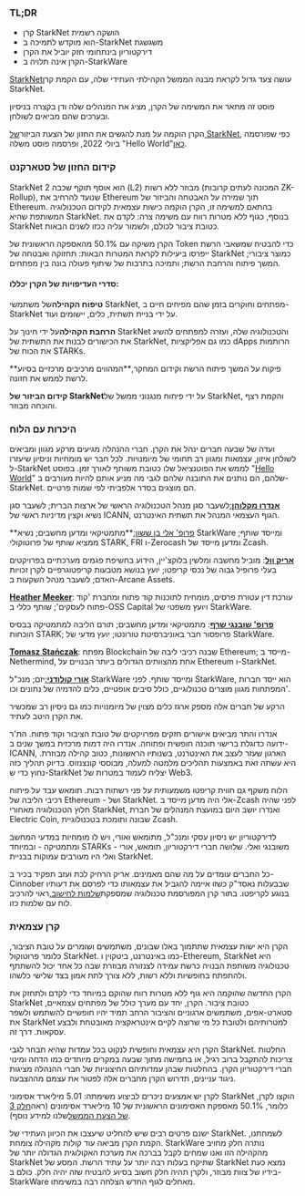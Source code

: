### TL;DR

* קרן StarkNet הושקה רשמית
* הוא מוקדש לתמיכה ב-StarkNet משגשגת
* דירקטוריון בינתחומי חזק יוביל את הקרן
* הקרן אינה תלויה ב-StarkWare

[StarkNet](https://starknet.io/)עושה צעד גדול לקראת מבנה הממשל הקהילתי העתידי שלה, עם הקמת קרן StarkNet.

פוסט זה מתאר את המשימה של הקרן, מציג את המנהלים שלה ודן בקצרה בניסיון ובערכים שהם מביאים לשולחן.

הקרן הוקמה על מנת להגשים את החזון של הצעת הביזור[של StarkNet](https://medium.com/starkware/part-1-starknet-sovereignty-a-decentralization-proposal-bca3e98a01ef), כפי שפורסמה ביולי 2022, ופרסמה פוסט משלה "Hello World"[כאן](https://medium.com/@StarkNet_Foundation/7bd55d5dbc59).

### קידום החזון של סטארקנט

StarkNet הוא אוסף תוקף שכבה 2 (L2) מבוזר ללא רשות (המכונה לעתים קרובות ZK-Rollup), שנועד להרחיב את Ethereum תוך שמירה על האבטחה והביזור של Ethereum. בהתאם למשימה זו, הקרן הוקמה כישות עצמאית לקידום הטכנולוגיה המשותפת שהיא StarkNet. בנוסף, כגוף ללא מטרות רווח עם משימה צרה: לקדם את StarkNet כטובת ציבור לכולם, ולשמור עליה ככזו לשנים הבאות.

הקרן משיקה עם 50.1% מהאספקה הראשונית של Token כדי להבטיח שמשאבי הרשת ייפרסו ביעילות לקראת המטרות הבאות: תחזוקה ואבטחה של StarkNet כמוצר ציבורי; המשך פיתוח והרחבת הרשת; ותמיכה בתרבות של שיתוף פעולה בונה בין מפתחים.

#### **סדרי העדיפויות של הקרן יכללו:**

**טיפוח הקהילה**של משתמשי StarkNet, מפתחים וחוקרים בזמן שהם מפיחים חיים ב-StarkNet על ידי בניית תשתית, כלים, יישומים ועוד.

**הרחבת הקהילה**על ידי חינוך על StarkNet והטכנולוגיה שלה, ועזרה למפתחים להשיג את הכישורים לבנות את התשתית של StarkNet, כמו גם אפליקציות dApps הרותמות את הכוח של STARKs.

**פיקוח על המשך פיתוח הרשת וקידום המחקר,**המהווים מרכיבים מרכזיים בסיוע לרשת לממש את חזונה.

**קידום הביזור של StarkNet**על ידי פיתוח מנגנוני ממשל של StarkNet, והקמת רצף והוכחה מבוזר.

### **היכרות עם הלוח**

ועדה של שבעה חברים ינהל את הקרן. חברי ההנהלה מגיעים מרקע מגוון ומביאים לשולחן איזון, עצמאות ומגוון רב תחומי של מיומנויות. לכל חבר יש מומחיות וניסיון שיעזרו ל-StarkNet לממש את הפוטנציאל שלו כטובת משותף לאורך זמן. בפוסט "[Hello World](https://medium.com/@StarkNet_Foundation/7bd55d5dbc59)" שלהם, הם נותנים את התובנה שלהם לגבי מה מניע אותם להיות מעורבים ב-StarkNet. הם מוצגים בסדר אלפביתי לפי שמות פרטיים.

[**אנדרו מקלוהן**:](https://andrew.mclaughl.in/about-me)לשעבר סגן מנהל הטכנולוגיה הראשי של ארצות הברית; לשעבר סגן נשיא וקצין מדיניות ראשי של ICANN, הגוף העצמאי המנהל את תשתית האינטרנט.

**[פרופ' אלי בן ששון:](https://starkware.co/media-kit/?founder=Eli#founders)**מתמטיקאי ומדען מחשבים; נשיא StarkWare ומייסד שותף; ממציא שותף של פרוטוקולי STARK, FRI ו-Zerocash ומדען מייסד של Zcash.

**[אריק וול](https://en.wikipedia.org/wiki/Eric_Wall_(researcher))**: מוביל מחשבה ומלשין בלוקצ'יין, הידוע בחשיפת פגמים מערכתיים בפרויקטים בעלי פרופיל גבוה של נכסי קריפטו; יועץ בנושא מטבעות קריפטוגרפיים לקרן זכויות האדם; לשעבר מנהל השקעות ב-Arcane Assets.

**[Heather Meeker](https://www.techlawpartners.com/heather)**: עורכת דין עטורת פרסים, מומחית לתוכנות קוד פתוח ומחברת 'קוד פתוח לעסקים'; שותף כללי ב-OSS Capital ויועץ משפטי של StarkWare.

**[פרופ' שובנגי שרף](https://www.math.toronto.edu/ssaraf/)**: מתמטיקאי ומדען מחשבים; תורם הליבה למתמטיקה בבסיס הוכחות STARK; פרופסור חבר באוניברסיטת טורונטו; יועץ מדעי של StarkWare.

**[Tomasz Stańczak](https://www.linkedin.com/in/tomaszkajetanstanczak/?originalSubdomain=uk)**: מפתח Blockchain שבנה רכיבי ליבה של Ethereum; מייסד ב-Nethermind, אחת מהצוותים הגדולים ביותר הבנויים על Ethereum ו-StarkNet.

[**אורי קולודני**:](https://starkware.co/media-kit/?founder=Uri#founders)יזם; מנכ"ל StarkWare ומייסד שותף. לפני StarkWare, הוא ייסד חברות המפתחות מגוון מוצרים טכנולוגיים, כולל סיבים אופטיים, כלים להדמיה של נתונים וכו'.

הרקע של חברים אלה מספק ארגז כלים מצוין של מיומנויות כמו גם ניסיון רב שמכשיר את הקרן היטב לעתיד.

אנדרו והתר מביאים אישורים חזקים מפרויקטים של טובת הציבור וקוד פתוח. הת'ר ידועה כדוגלת ברישוי תוכנה חופשית ופתוחה. אנדרו היה דמות מרכזית במשך שנים ב-ICANN, הארגון שעזר לעצב את האינטרנט, בשנותיו הראשונות, כטוב קהילה מבוזרת. היא עשתה זאת באמצעות תהליכים מלמטה למעלה, מבוססי קונצנזוס. בדיוק תהליך כזה נחוץ כדי ש-StarkNet יצליח לעמוד במטרות של Web3.

הלוח משקף גם חווית קריפטו משמעותית על פני רשתות רבות. תומאש עבד על פיתוח רכיבי הליבה של Ethereum - ושל StarkNet. אלי היה מדען מייסד ב-Zcash לפני שהיה חלוץ הטכנולוגיה מאחורי StarkNet, ואנדרו יושב היום במועצת המנהלים של חברת Electric Coin, שבונה ותומכת בטכנולוגיית Zcash.

לדירקטוריון יש ניסיון עסקי ומנכ"ל, מתומאש ואורי, ויש לו מומחיות במדעי המחשב ומתמטיקה - ובמיוחד STARKs - משובנגי ואלי. שלושה חברי דירקטוריון, תומאש, אורי ואלי היו מעורבים עמוקות בבניית StarkNet.

כל החברים עומדים על מה שהם מאמינים. אריק הרחיק לכת ועזב תפקיד בכיר ב-Cinnober שבבעלות נאסד"ק כשזו איימה להגביל את עצמאותו כדי לפרסם את דעותיו בנוגע לקריפטו. בתור קרן המפורסמת טכנולוגיה שמספקת[שלמות לחישוב,](https://medium.com/starkware/extreme-integrity-in-decentralized-world-9e66cdf24d8b)ראוי להרכיב לוח עם שלמות כזו.

### **קרן עצמאית**

הקרן היא ישות עצמאית שתתמוך באלו שבונים, משתמשים ושומרים על טובת הציבור, כלומר פרוטוקול StarkNet. כמו באינטרנט, ביטקוין ו-Ethereum, StarkNet היא טכנולוגיה משותפת הבנויה כרשת עמידה לצנזורה מבוזרת שבה כל אחד יכול להשתתף ולהתפתח בחופשיות וללא רשות, ללא צורך לתת אמון בצד שלישי כלשהו.

הקרן החדשה שהוקמה היא גוף ללא מטרות רווח שהוקם במיוחד כדי לקדם ולתחזק את StarkNet כטובת ציבור. הקרן, יחד עם מערך כולל של מפתחים עצמאיים, סטארט-אפים, משתמשים ארגוניים והציבור הרחב תמיד יהיו חופשיים להשתמש ולשפר את StarkNet למטרותיהם ולטובת כל מי שרוצה לקיים אינטראקציה מאובטחת ולבצע עסקאות. דרך זה.

הקרן היא עצמאית וחופשית לנקוט בכל עמדות שהיא תבחר לגבי StarkNet. החלטות צריכות להתקבל ברוב רגיל, או בחמישה מתוך שבעה במקרים מיוחדים כמו הדחה ומינוי חברי דירקטוריון הקרן. בהחלטות שבהן עמדותיהם החיצוניות של חברי ההנהלה מציגות ניגוד עניינים, תדרוש הקרן מחברים אלה לפטור את עצמם מההצבעה.

לקרן יש אמצעים ניכרים לביצוע משימתה: 5.01 מיליארד אסימוני StarkNet הוקצו לקרן, כלומר, 50.1% מאספקת האסימונים הראשונית של 10 מיליארד אסימונים (ראה[חלק 3 של הצעת הממשל](https://medium.com/starkware/part-3-starknet-token-design-5cc17af066c6)שלנו למידע נוסף).

ישנם פרטים רבים שיש להחליט שיעצבו את הכיוון העתידי של StarkNet. לשמחתנו, הקמת הקרן מביאה עוד קולות מקהילה צומחת. StarkWare נותרה חלק מחויב מהקהילה הזו ואנו שמחים לקבל בברכה את מערכת האקולוגית הגדולה יותר של StarkNet שתיקח בעלות רבה יותר על עתיד הרשת. המסע של StarkNet נמצא כעת בידיו של צוות מבוזר, ולקרן תהיה חלק חשוב בסיוע להבטיח שזה יהיה חלק. כולם ב-StarkWare מאחלים לגוף החדש הצלחה רבה במשימתו.